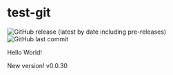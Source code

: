 # test-git

![GitHub release (latest by date including pre-releases)](https://img.shields.io/github/v/release/dnegorov/test-git?include_prereleases&label=Version) ![GitHub last commit](https://img.shields.io/github/last-commit/dnegorov/test-git)

Hello World!

New version! v0.0.30
